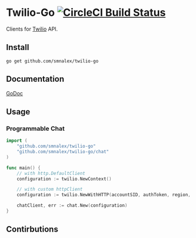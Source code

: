 # Twilio-Go [![CircleCI Build Status](https://circleci.com/gh/smnalex/twilio-go.svg?style=shield)](https://circleci.com/gh/smnalex/twilio-go) 

Clients for [Twilio](https://www.twilio.com/docs/) API.

## Install 

`go get github.com/smnalex/twilio-go`

## Documentation

[GoDoc](https://godoc.org/github.com/smnalex/twilio-go)

## Usage

### Programmable Chat
```go
import (
    "github.com/smnalex/twilio-go"
    "github.com/smnalex/twilio-go/chat"
)

func main() {
    // with http.DefaultClient
    configuration := twilio.NewContext()

    // with custom httpClient
    configuration := twilio.NewWithHTTP(accountSID, authToken, region, http.DefaultClient)

    chatClient, err := chat.New(configuration)
}
```

## Contirbutions
